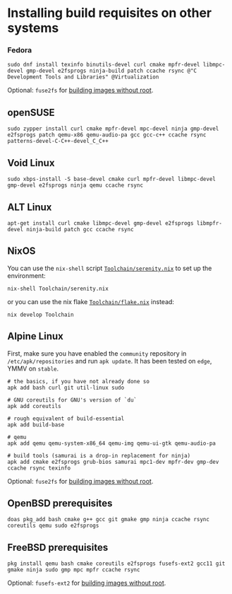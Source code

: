 # Installing build requisites on other systems

### Fedora

```console
sudo dnf install texinfo binutils-devel curl cmake mpfr-devel libmpc-devel gmp-devel e2fsprogs ninja-build patch ccache rsync @"C Development Tools and Libraries" @Virtualization
```
Optional: `fuse2fs` for [building images without root](https://github.com/SerenityOS/serenity/pull/11224).

## openSUSE

```console
sudo zypper install curl cmake mpfr-devel mpc-devel ninja gmp-devel e2fsprogs patch qemu-x86 qemu-audio-pa gcc gcc-c++ ccache rsync patterns-devel-C-C++-devel_C_C++
```

## Void Linux

```console
sudo xbps-install -S base-devel cmake curl mpfr-devel libmpc-devel gmp-devel e2fsprogs ninja qemu ccache rsync
```

## ALT Linux

```console
apt-get install curl cmake libmpc-devel gmp-devel e2fsprogs libmpfr-devel ninja-build patch gcc ccache rsync
```

## NixOS

You can use the `nix-shell` script [`Toolchain/serenity.nix`](../Toolchain/serenity.nix) to set up the environment:

```console
nix-shell Toolchain/serenity.nix
```

or you can use the nix flake [`Toolchain/flake.nix`](../Toolchain/serenity.nix) instead:

```console
nix develop Toolchain
```

## Alpine Linux

First, make sure you have enabled the `community` repository in `/etc/apk/repositories` and run `apk update`. It has been tested on `edge`, YMMV on `stable`.

```console
# the basics, if you have not already done so
apk add bash curl git util-linux sudo

# GNU coreutils for GNU's version of `du`
apk add coreutils

# rough equivalent of build-essential
apk add build-base

# qemu
apk add qemu qemu-system-x86_64 qemu-img qemu-ui-gtk qemu-audio-pa

# build tools (samurai is a drop-in replacement for ninja)
apk add cmake e2fsprogs grub-bios samurai mpc1-dev mpfr-dev gmp-dev ccache rsync texinfo
```
Optional: `fuse2fs` for [building images without root](https://github.com/SerenityOS/serenity/pull/11224).

## OpenBSD prerequisites

```console
doas pkg_add bash cmake g++ gcc git gmake gmp ninja ccache rsync coreutils qemu sudo e2fsprogs
```

## FreeBSD prerequisites

```console
pkg install qemu bash cmake coreutils e2fsprogs fusefs-ext2 gcc11 git gmake ninja sudo gmp mpc mpfr ccache rsync
```
Optional: `fusefs-ext2` for [building images without root](https://github.com/SerenityOS/serenity/pull/11224).
